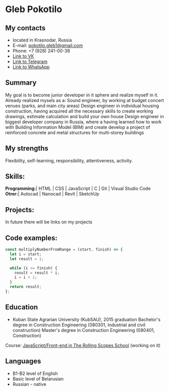 # Gleb Pokotilo

## **My contacts**
* located in Krasnodar, Russia
* E-mail: pokotilo.gleb1@gmail.com
* Phone: +7 (928) 241-00-38
* [Link to VK](https://vk.com/sickelektricmind)
* [Link to Telegram](https://t.me/PokotiloGleb)
* [Link to WhatsApp](https://wa.me/+79282410038)

## **Summary**
My goal is to become junior developer in it sphere and realize myself in it.
Already realized mysels as a:
Sound engineer,  by working at budget concert venues (parks, and main city areas) 
Design engineer in individual housing construction, having acquired all the necessary skills to create working drawings, estimate calculation and build your own house
Design engineer in biggest developer company in Russia,   where a having learned how to work with Building Information Model (BIM) and create develop a project of reinforced concrete and metal structures for multi-storey buildings 

## **My strengths**
Flexibility, self-learning, responsibility, attentiveness, activity.

## __Skills:__ 
**Programming:**| HTML | CSS | JavaScript | C | Git | Visual Studio Code
**Otrer:**| Autocad | Nanocad | Revit | SketchUp 

## __Projects:__
In future there will be links on my projects

## __Code examples:__
```javascript
const multiplyNumberFromRange = (start, finish) => {
  let i = start;
  let result = 1;

  while (i <= finish) {
    result = result * i;
    i = i + 1;
  }
  return result;
};
```
## __Education__
* Kuban State Agrarian University (KubSAU), 2015 graduation
Bachelor's degree in Construction Engineering  (080301, Industrial and civil construction)
Master's degree in Construction Engineering (080401, Construction)  

Course: [JavaScript/Front-end in The Rolling Scopes School](https://rs.school/js/) (working on it)

## __Languages__
* B1-B2 level of English
* Basic level of Belarusian
* Russian - native
